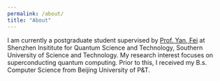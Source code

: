 ```yaml
---
permalink: /about/
title: "About"
---
```



I am currently a postgraduate student supervised by [Prof. Yan, Fei][yan-fei] at Shenzhen Insititute for Quantum Science and Technology, Southern University of Science and Technology. My research interest focuses on superconducting quantum computing. Prior to this, I received my B.s. Computer Science from Beijing University of P&T. 

[yan-fei]: https://scholar.google.com/citations?hl=en&user=GRj9Hk0AAAAJ&view_op=list_works&sortby=pubdate